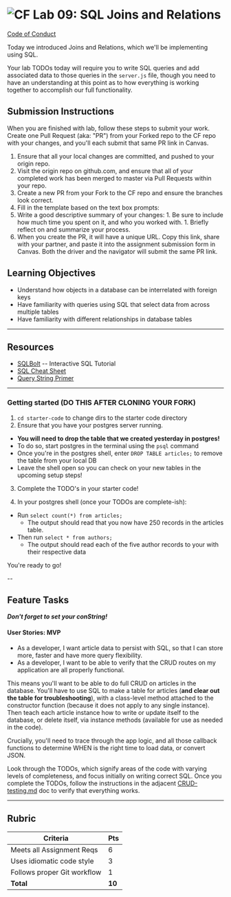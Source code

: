 ![CF](https://i.imgur.com/7v5ASc8.png)  Lab 09: SQL Joins and Relations
=======
[Code of Conduct](https://github.com/codefellows/code-of-conduct)

Today we introduced Joins and Relations, which we'll be implementing using SQL.

Your lab TODOs today will require you to write SQL queries and add associated data to those queries in the `server.js` file, though you need to have an understanding at this point as to how everything is working together to accomplish our full functionality.

## Submission Instructions
When you are finished with lab, follow these steps to submit your work. Create one Pull Request (aka: "PR") from your Forked repo to the CF repo with your changes, and you'll each submit that same PR link in Canvas.

1. Ensure that all your local changes are committed, and pushed to your origin repo.
1. Visit the origin repo on github.com, and ensure that all of your completed work has been merged to master via Pull Requests within your repo.
1. Create a new PR from your Fork to the CF repo and ensure the branches look correct.
1. Fill in the template based on the text box prompts:
  1. Write a good descriptive summary of your changes:
    1. Be sure to include how much time you spent on it, and who you worked with.
    1. Briefly reflect on and summarize your process.
1. When you create the PR, it will have a unique URL. Copy this link, share with your partner, and paste it into the assignment submission form in Canvas. Both the driver and the navigator will submit the same PR link.

## Learning Objectives

- Understand how objects in a database can be interrelated with foreign keys
- Have familiarity with queries using SQL that select data from across multiple tables
- Have familiarity with different relationships in database tables

---

## Resources  

- [SQLBolt](http://sqlbolt.com/) -- Interactive SQL Tutorial
- [SQL Cheat Sheet](http://www.cheat-sheets.org/sites/sql.su/)
- [Query String Primer](https://en.wikipedia.org/wiki/Query_string)
---

### Getting started (DO THIS AFTER CLONING YOUR FORK)
1. `cd starter-code` to change dirs to the starter code directory
2. Ensure that you have your postgres server running.
  * **You will need to drop the table that we created yesterday in postgres!**
  * To do so, start postgres in the terminal using the `psql` command
  * Once you're in the postgres shell, enter `DROP TABLE articles;` to remove the table from your local DB
  * Leave the shell open so you can check on your new tables in the upcoming setup steps!
  
3. Complete the TODO's in your starter code! 

4. In your postgres shell (once your TODOs are complete-ish):
  * Run `select count(*) from articles;`
    * The output should read that you now have 250 records in the articles table.
  * Then run `select * from authors;`
    * The output should read each of the five author records to your with their respective data

You're ready to go!

--

## Feature Tasks

***Don't forget to set your conString!*** 

#### User Stories: MVP
 - As a developer, I want article data to persist with SQL, so that I can store more, faster and have more query flexibility.
 - As a developer, I want to be able to verify that the CRUD routes on my application are all properly functional.

This means you'll want to be able to do full CRUD on articles in the database. You'll have to use SQL to make a table for articles (**and clear out the table for troubleshooting**), with a class-level method attached to the constructor function (because it does not apply to any single instance). Then teach each article instance how to write or update itself to the database, or delete itself, via instance methods (available for use as needed in the code).

Crucially, you'll need to trace through the app logic, and all those callback functions to determine WHEN is the right time to load data, or convert JSON.

Look through the TODOs, which signify areas of the code with varying levels of completeness, and focus initially on writing correct SQL. Once you complete the TODOs, follow the instructions in the adjacent [CRUD-testing.md](CRUD-testing.md) doc to verify that everything works.

---

## Rubric  

Criteria | Pts
---|---
Meets all Assignment Reqs | 6
Uses idiomatic code style | 3
Follows proper Git workflow | 1
**Total** | **10**
